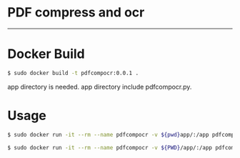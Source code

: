 # PDF compress and ocr
----

# Docker Build
```bash
$ sudo docker build -t pdfcompocr:0.0.1 .
```
app directory is needed.
app directory include pdfcompocr.py.

# Usage
```bash
$ sudo docker run -it --rm --name pdfcompocr -v ${pwd}app/:/app pdfcompocr:0.0.1 ./pdfcompocr.py --compress --ocr pdfname
```

```zsh
$ sudo docker run -it --rm --name pdfcompocr -v ${PWD}/app/:/app pdfcompocr:0.0.1 ./pdfcompocr.py --compress --ocr pdfname
```